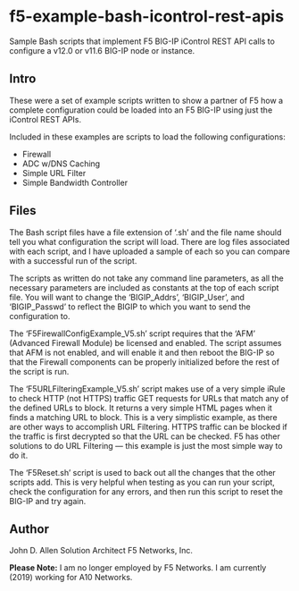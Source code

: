# f5-example-bash-icontrol-rest-apis
Sample Bash scripts that implement F5 BIG-IP iControl REST API calls to configure a v12.0 or v11.6 BIG-IP node or instance.

## Intro
These were a set of example scripts written to show a partner of F5 how a complete configuration could be loaded into an F5 BIG-IP using just the iControl REST APIs.

Included in these examples are scripts to load the following configurations:
- Firewall
- ADC w/DNS Caching
- Simple URL Filter
- Simple Bandwidth Controller

## Files
The Bash script files have a file extension of ‘.sh’ and the file name should tell you what configuration the script will load.  There are log files associated with each script, and I have uploaded a sample of each so you can compare with a successful run of the script.

The scripts as written do not take any command line parameters, as all the necessary parameters are included as constants at the top of each script file.  You will want to change the ‘BIGIP_Addrs’, ‘BIGIP_User’, and ‘BIGIP_Passwd’ to reflect the BIGIP to which you want to send the configuration to.

The ‘F5FirewallConfigExample_V5.sh’ script requires that the ‘AFM’ (Advanced Firewall Module) be licensed and enabled. The script assumes that AFM is not enabled, and will enable it and then reboot the BIG-IP so that the Firewall components can be properly initialized before the rest of the script is run.

The ‘F5URLFilteringExample_V5.sh’ script makes use of a very simple iRule to check HTTP (not HTTPS) traffic GET requests for URLs that match any of the defined URLs to block. It returns a very simple HTML pages when it finds a matching URL to block.  This is a very simplistic example, as there are other ways to accomplish URL Filtering. HTTPS traffic can be blocked if the traffic is first decrypted so that the URL can be checked. F5 has other solutions to do URL Filtering — this example is just the most simple way to do it.

The ‘F5Reset.sh’ script is used to back out all the changes that the other scripts add.  This is very helpful when testing as you can run your script, check the configuration for any errors, and then run this script to reset the BIG-IP and try again.

## Author
John D. Allen
Solution Architect
F5 Networks, Inc.

**Please Note:**  I am no longer employed by F5 Networks. I am currently (2019) working for A10 Networks.
